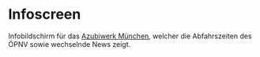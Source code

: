 # Infoscreen

Infobildschirm für das [Azubiwerk München](https://azubiwerk-muenchen.de/), welcher die Abfahrszeiten des ÖPNV sowie wechselnde News zeigt.
